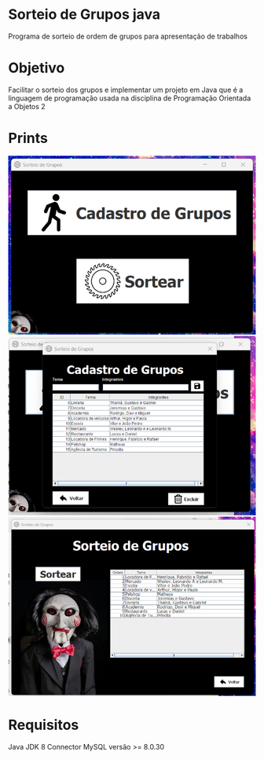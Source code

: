 # Sorteio de Grupos java
Programa de sorteio de ordem de grupos para apresentação de trabalhos

# Objetivo
Facilitar o sorteio dos grupos e implementar um projeto em Java que é a linguagem de programação usada na disciplina de Programação Orientada a Objetos 2

# Prints
![MenuPrincipal](https://github.com/IgorBandasz/sorteio_grupos_java/blob/remodelar_readme/images/menu.png)
![CadastroGrupos](https://github.com/IgorBandasz/sorteio_grupos_java/blob/remodelar_readme/images/cadastro_grupos.png)
![Sorteio](https://github.com/IgorBandasz/sorteio_grupos_java/blob/remodelar_readme/images/sorteio.png)

# Requisitos
Java JDK 8
Connector MySQL versão >= 8.0.30



